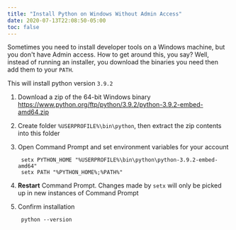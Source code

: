 ```yaml
---
title: "Install Python on Windows Without Admin Access"
date: 2020-07-13T22:08:50-05:00
toc: false
---
```


Sometimes you need to install developer tools on a Windows machine, but you don't have Admin access. How to get around this, you say? Well, instead of running an installer, you download the binaries you need then add them to your `PATH`.

This will install python version `3.9.2`

1. Download a zip of the 64-bit Windows binary <https://www.python.org/ftp/python/3.9.2/python-3.9.2-embed-amd64.zip>
1. Create folder `%USERPROFILE%\bin\python`, then extract the zip contents into this folder
1. Open Command Prompt and set environment variables for your account

        setx PYTHON_HOME "%USERPROFILE%\bin\python\python-3.9.2-embed-amd64"
        setx PATH "%PYTHON_HOME%;%PATH%"

1. **Restart** Command Prompt. Changes made by `setx` will only be picked up in new instances of Command Prompt
1. Confirm installation

        python --version
